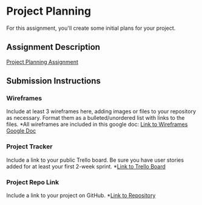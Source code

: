 # Project Planning
For this assignment, you'll create some initial plans for your project.

## Assignment Description
[Project Planning Assignment](https://education.launchcode.org/liftoff/modules/assignments/project-planning)

## Submission Instructions

### Wireframes

Include at least 3 wireframes here, adding images or files to your repository as necessary. Format them as a bulleted/unordered list with links to the files.
*All wireframes are included in this google doc: 
[Link to Wireframes Google Doc](https://docs.google.com/document/d/1UuonErcKeXEeXVdwG2CzGaCyYeGlFHf0KXFd2KUg9dE/edit?usp=sharing)

### Project Tracker

Include a link to your public Trello board. Be sure you have user stories added for at least your first 2-week sprint.
*[Link to Trello Board](https://trello.com/b/3GekIYTe/capstone-project)

### Project Repo Link

Include a link to your project on GitHub.
*[Link to Repository](https://github.com/laurenharmon/LetsTryAngular)
